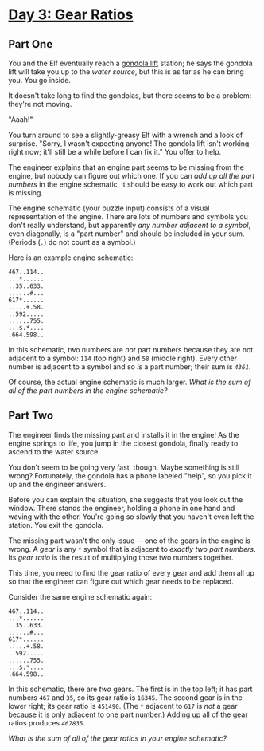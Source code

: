 # [Day 3: Gear Ratios](https://adventofcode.com/2023/day/3)

## Part One

You and the Elf eventually reach a [gondola lift](https://en.wikipedia.org/wiki/Gondola_lift) station; he says the gondola lift will take you up to the *water source*, but this is as far as he can bring you.  You go inside.

It doesn't take long to find the gondolas, but there seems to be a problem: they're not moving.

"Aaah!"

You turn around to see a slightly-greasy Elf with a wrench and a look of surprise.  "Sorry, I wasn't expecting anyone!  The gondola lift isn't working right now; it'll still be a while before I can fix it."  You offer to help.

The engineer explains that an engine part seems to be missing from the engine, but nobody can figure out which one.  If you can *add up all the part numbers* in the engine schematic, it should be easy to work out which part is missing.

The engine schematic (your puzzle input) consists of a visual representation of the engine.  There are lots of numbers and symbols you don't really understand, but apparently *any number adjacent to a symbol*, even diagonally, is a "part number" and should be included in your sum.  (Periods (`.`) do not count as a symbol.)

Here is an example engine schematic:
```
467..114..
...*......
..35..633.
......#...
617*......
.....+.58.
..592.....
......755.
...$.*....
.664.598..
```

In this schematic, two numbers are *not* part numbers because they are not adjacent to a symbol: `114` (top right) and `58` (middle right).  Every other number is adjacent to a symbol and so *is* a part number; their sum is *`4361`*.

Of course, the actual engine schematic is much larger.  *What is the sum of all of the part numbers in the engine schematic?*


## Part Two

The engineer finds the missing part and installs it in the engine!  As the engine springs to life, you jump in the closest gondola, finally ready to ascend to the water source.

You don't seem to be going very fast, though.  Maybe something is still wrong?  Fortunately, the gondola has a phone labeled "help", so you pick it up and the engineer answers.

Before you can explain the situation, she suggests that you look out the window.  There stands the engineer, holding a phone in one hand and waving with the other.  You're going so slowly that you haven't even left the station.  You exit the gondola.

The missing part wasn't the only issue -- one of the gears in the engine is wrong.  A *gear* is any `*` symbol that is adjacent to *exactly two part numbers*.  Its *gear ratio* is the result of multiplying those two numbers together.

This time, you need to find the gear ratio of every gear and add them all up so that the engineer can figure out which gear needs to be replaced.

Consider the same engine schematic again:
```
467..114..
...*......
..35..633.
......#...
617*......
.....+.58.
..592.....
......755.
...$.*....
.664.598..
```

In this schematic, there are *two* gears.  The first is in the top left; it has part numbers `467` and `35`, so its gear ratio is `16345`.  The second gear is in the lower right; its gear ratio is `451490`.  (The `*` adjacent to `617` is *not* a gear because it is only adjacent to one part number.)  Adding up all of the gear ratios produces *`467835`*.

*What is the sum of all of the gear ratios in your engine schematic?*